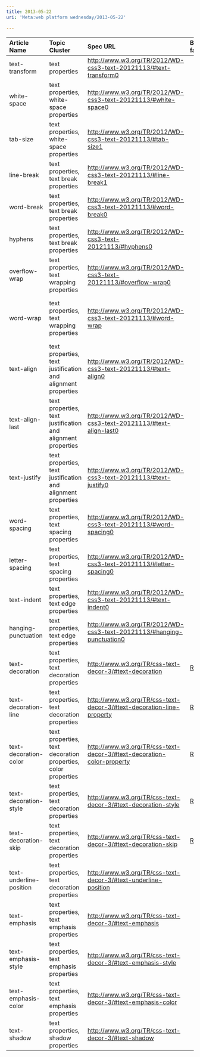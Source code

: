```yaml
---
title: 2013-05-22
uri: 'Meta:web platform wednesday/2013-05-22'

---
```

|Article Name|Topic Cluster|Spec URL|Basic facts|Explanatory text|Examples|Links|Review|Notes|
|:-----------|:------------|:-------|:----------|:---------------|:-------|:----|:-----|:----|
|text-transform|text properties|<http://www.w3.org/TR/2012/WD-css3-text-20121113/#text-transform0>|||||||
|white-space|text properties, white-space properties|<http://www.w3.org/TR/2012/WD-css3-text-20121113/#white-space0>|||||||
|tab-size|text properties, white-space properties|<http://www.w3.org/TR/2012/WD-css3-text-20121113/#tab-size1>|||||||
|line-break|text properties, text break properties|<http://www.w3.org/TR/2012/WD-css3-text-20121113/#line-break1>|||||||
|word-break|text properties, text break properties|<http://www.w3.org/TR/2012/WD-css3-text-20121113/#word-break0>|||||||
|hyphens|text properties, text break properties|<http://www.w3.org/TR/2012/WD-css3-text-20121113/#hyphens0>|||||||
|overflow-wrap|text properties, text wrapping properties|<http://www.w3.org/TR/2012/WD-css3-text-20121113/#overflow-wrap0>|||||||
|word-wrap|text properties, text wrapping properties|<http://www.w3.org/TR/2012/WD-css3-text-20121113/#word-wrap>||||||This property is an alias for overflow-wrap|
|text-align|text properties, text justification and alignment properties|<http://www.w3.org/TR/2012/WD-css3-text-20121113/#text-align0>|||||||
|text-align-last|text properties, text justification and alignment properties|<http://www.w3.org/TR/2012/WD-css3-text-20121113/#text-align-last0>|||||||
|text-justify|text properties, text justification and alignment properties|<http://www.w3.org/TR/2012/WD-css3-text-20121113/#text-justify0>|||||||
|word-spacing|text properties, text spacing properties|<http://www.w3.org/TR/2012/WD-css3-text-20121113/#word-spacing0>|||||||
|letter-spacing|text properties, text spacing properties|<http://www.w3.org/TR/2012/WD-css3-text-20121113/#letter-spacing0>|||||||
|text-indent|text properties, text edge properties|<http://www.w3.org/TR/2012/WD-css3-text-20121113/#text-indent0>|||||||
|hanging-punctuation|text properties, text edge properties|<http://www.w3.org/TR/2012/WD-css3-text-20121113/#hanging-punctuation0>|||||||
|text-decoration|text properties, text decoration properties|<http://www.w3.org/TR/css-text-decor-3/#text-decoration>|[Rsimpson](/User:Rsimpson)|[Rsimpson](/User:Rsimpson)|[Rsimpson](/User:Rsimpson)|[Rsimpson](/User:Rsimpson)|[Julee](/User:Julee)||
|text-decoration-line|text properties, text decoration properties|<http://www.w3.org/TR/css-text-decor-3/#text-decoration-line-property>|[Rsimpson](/User:Rsimpson)|[Rsimpson](/User:Rsimpson)|[Rsimpson](/User:Rsimpson)|[Rsimpson](/User:Rsimpson)|[Julee](/User:Julee)||
|text-decoration-color|text properties, text decoration properties, color properties|<http://www.w3.org/TR/css-text-decor-3/#text-decoration-color-property>|[Rsimpson](/User:Rsimpson)|[Rsimpson](/User:Rsimpson)|[Rsimpson](/User:Rsimpson)|[Rsimpson](/User:Rsimpson)|[Julee](/User:Julee)||
|text-decoration-style|text properties, text decoration properties|<http://www.w3.org/TR/css-text-decor-3/#text-decoration-style>|[Rsimpson](/User:Rsimpson)|[Rsimpson](/User:Rsimpson)|[Rsimpson](/User:Rsimpson)|[Rsimpson](/User:Rsimpson)|[Julee](/User:Julee)||
|text-decoration-skip|text properties, text decoration properties|<http://www.w3.org/TR/css-text-decor-3/#text-decoration-skip>|[Rsimpson](/User:Rsimpson)|[Rsimpson](/User:Rsimpson)|[Rsimpson](/User:Rsimpson)|[Rsimpson](/User:Rsimpson)|[Julee](/User:Julee)||
|text-underline-position|text properties, text decoration properties|<http://www.w3.org/TR/css-text-decor-3/#text-underline-position>|||||||
|text-emphasis|text properties, text emphasis properties|<http://www.w3.org/TR/css-text-decor-3/#text-emphasis>|||||||
|text-emphasis-style|text properties, text emphasis properties|<http://www.w3.org/TR/css-text-decor-3/#text-emphasis-style>|||||||
|text-emphasis-color|text properties, text emphasis properties|<http://www.w3.org/TR/css-text-decor-3/#text-emphasis-color>|||||||
|text-shadow|text properties, shadow properties|<http://www.w3.org/TR/css-text-decor-3/#text-shadow>|||||||

